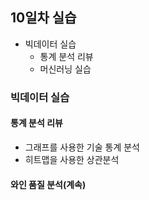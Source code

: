 ## 10일차 실습
- 빅데이터 실습
    - 통계 분석 리뷰
    - 머신러닝 실습

### 빅데이터 실습

#### 통계 분석 리뷰
- 그래프를 사용한 기술 통계 분석
- 히트맵을 사용한 상관분석

#### 와인 품질 분석(계속)